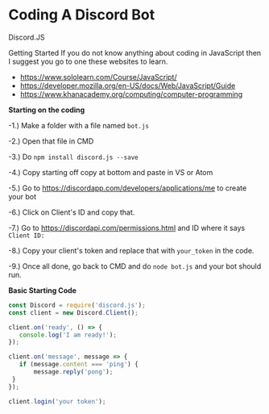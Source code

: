 # Coding A Discord Bot
Discord.JS

Getting Started
If you do not know anything about coding in JavaScript then I suggest you go to one these websites to learn.
- https://www.sololearn.com/Course/JavaScript/
 - https://developer.mozilla.org/en-US/docs/Web/JavaScript/Guide
 - https://www.khanacademy.org/computing/computer-programming



**Starting on the coding**


-1.) Make a folder with a file named `bot.js`

-2.) Open that file in CMD

-3.) Do `npm install discord.js --save`

-4.) Copy starting off copy at bottom and paste in VS or Atom

-5.) Go to https://discordapp.com/developers/applications/me to create your bot

-6.) Click on Client's ID and copy that.

-7.) Go to https://discordapi.com/permissions.html and ID where it says `Client ID:`

-8.) Copy your client's token and replace that with `your_token` in the code.

-9.) Once all done, go back to CMD and do `node bot.js` and your bot should run. 



**Basic Starting Code**

```js
const Discord = require('discord.js');
const client = new Discord.Client();

client.on('ready', () => {
   console.log('I am ready!');
});

client.on('message', message => {
   if (message.content === 'ping') {
       message.reply('pong');
 }
});

client.login('your token');
```
